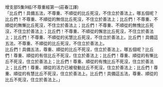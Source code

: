 增支部5集9經/不尊重經第一(莊春江譯)  
「比丘們！具備五法，不尊重、不順從的比丘死沒，不住立於善法上，哪五個呢？比丘們！不尊重、不順從的無信比丘死沒，不住立於善法上；比丘們！不尊重、不順從的無慚比丘死沒，不住立於善法上；比丘們！不尊重、不順從的無愧比丘死沒，不住立於善法上；比丘們！不尊重、不順從的懈怠比丘死沒，不住立於善法上；比丘們！不尊重、不順從的劣慧比丘死沒，不住立於善法上。比丘們！具備這五法，不尊重、不順從的比丘死沒，不住立於善法上。  
比丘們！具備五法，尊重、順從的比丘不死沒，住立於善法上，哪五個呢？比丘們！尊重、順從的有信比丘不死沒，住立於善法上；比丘們！尊重、順從的有慚比丘不死沒，住立於善法上；比丘們！尊重、順從的有愧比丘不死沒，住立於善法上；比丘們！尊重、順從的活力已被發動比丘不死沒，住立於善法上；比丘們！尊重、順從的有慧比丘不死沒，住立於善法上。比丘們！具備這五法，尊重、順從的比丘不死沒，住立於善法上。」  
  
  
